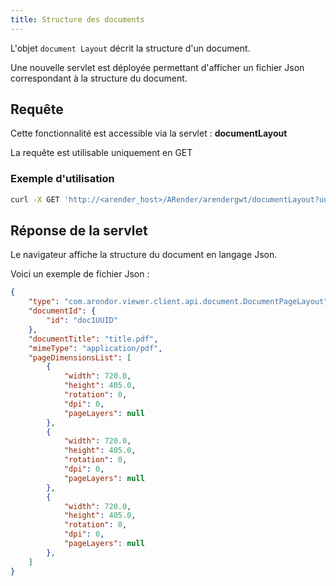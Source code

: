 ```yaml
---
title: Structure des documents
---
```


L'objet `document Layout` décrit la structure d'un document.

Une nouvelle servlet est déployée permettant d'afficher un fichier Json correspondant à la structure du document.

## Requête 

Cette fonctionnalité est accessible via la servlet : **documentLayout**

La requête est utilisable uniquement en GET


### Exemple d'utilisation

``` bash
curl -X GET 'http://<arender_host>/ARender/arendergwt/documentLayout?uuid=doc1UUID'
```

## Réponse de la servlet

Le navigateur affiche la structure du document en langage Json.

Voici un exemple de fichier Json :  

``` json
{
    "type": "com.arondor.viewer.client.api.document.DocumentPageLayout",
    "documentId": {
        "id": "doc1UUID"
    },
    "documentTitle": "title.pdf",
    "mimeType": "application/pdf",
    "pageDimensionsList": [
        {
            "width": 720.0,
            "height": 405.0,
            "rotation": 0,
            "dpi": 0,
            "pageLayers": null
        },
        {
            "width": 720.0,
            "height": 405.0,
            "rotation": 0,
            "dpi": 0,
            "pageLayers": null
        },
        {
            "width": 720.0,
            "height": 405.0,
            "rotation": 0,
            "dpi": 0,
            "pageLayers": null
        },
    ]
}
```